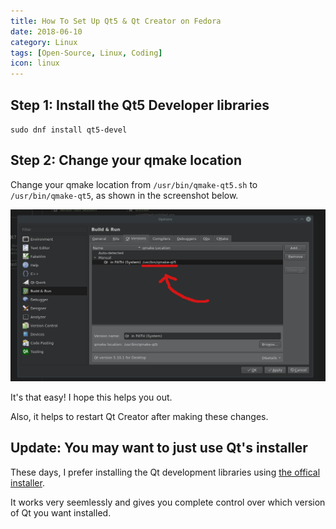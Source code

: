 ```yaml
---
title: How To Set Up Qt5 & Qt Creator on Fedora
date: 2018-06-10
category: Linux
tags: [Open-Source, Linux, Coding]
icon: linux
---
```


## Step 1: Install the Qt5 Developer libraries

`sudo dnf install qt5-devel`

## Step 2: Change your qmake location

Change your qmake location from `/usr/bin/qmake-qt5.sh` to `/usr/bin/qmake-qt5`, as shown in the screenshot below.

![Settings to change in Qt Creator](/static/img/blog/qt-creator-fedora/settings.png)

It's that easy! I hope this helps you out.

Also, it helps to restart Qt Creator after making these changes.

## Update: You may want to just use Qt's installer

These days, I prefer installing the Qt development libraries using [the offical installer](https://www.qt.io/download-qt-installer).

It works very seemlessly and gives you complete control over which version of Qt you want installed.
